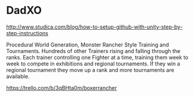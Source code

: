 # DadXO

http://www.studica.com/blog/how-to-setup-github-with-unity-step-by-step-instructions

Procedural World Generation, Monster Rancher Style Training and Tournaments. Hundreds of other Trainers rising
and falling through the ranks. Each trainer controlling one Fighter at a time, training them week to week to compete in exhibitions and regional tournaments. If they win a regional tournament they move up a rank and more tournaments are available. 

https://trello.com/b/3qBHta0m/boxerrancher
